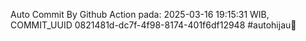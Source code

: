 Auto Commit By Github Action pada: 2025-03-16 19:15:31 WIB, COMMIT_UUID 0821481d-dc7f-4f98-8174-401f6df12948 #autohijau🗿
